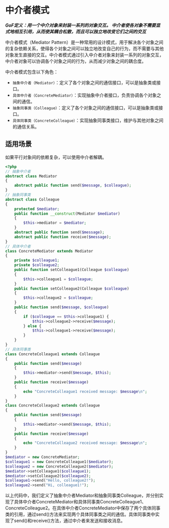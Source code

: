 # 中介者模式

***GoF定义：用一个中介对象来封装一系列的对象交互。 中介者使各对象不需要显式地相互引用，从而使其耦合松散，而且可以独立地改变它们之间的交互***

中介者模式（Mediator Pattern）是一种常用的设计模式，用于解决各个对象之间的复杂依赖关系，使得各个对象之间可以独立地改变自己的行为，而不需要与其他对象发生直接的交互。中介者模式通过引入中介者对象来封装一系列的对象交互，中介者对象可以协调各个对象之间的行为，从而减少对象之间的耦合度。 

中介者模式包含以下角色：

- ```抽象中介者（Mediator）```：定义了各个对象之间的通信接口，可以是抽象类或接口。
- ```具体中介者（ConcreteMediator）```：实现抽象中介者接口，负责协调各个对象之间的通信。
- ```抽象同事类（Colleague）```：定义了各个对象之间的通信接口，可以是抽象类或接口。
- ```具体同事类（ConcreteColleague）```：实现抽象同事类接口，维护与其他对象之间的通信关系。

## 适用场景

如果平行对象间的依赖复杂，可以使用中介者解耦。

```php
<?php
// 抽象中介者
abstract class Mediator
{
    abstract public function send($message, $colleague);
}
// 抽象同事类
abstract class Colleague
{
    protected $mediator;
    public function __construct(Mediator $mediator)
    {
        $this->mediator = $mediator;
    }
    abstract public function send($message);
    abstract public function receive($message);
}
// 具体中介者
class ConcreteMediator extends Mediator
{
    private $colleague1;
    private $colleague2;
    public function setColleague1(Colleague $colleague)
    {
        $this->colleague1 = $colleague;
    }
    public function setColleague2(Colleague $colleague)
    {
        $this->colleague2 = $colleague;
    }
    public function send($message, $colleague)
    {
        if ($colleague == $this->colleague1) {
            $this->colleague2->receive($message);
        } else {
            $this->colleague1->receive($message);
        }
    }
}
// 具体同事类
class ConcreteColleague1 extends Colleague
{
    public function send($message)
    {
        $this->mediator->send($message, $this);
    }
    public function receive($message)
    {
        echo "ConcreteColleague1 received message: $message\n";
    }
}
class ConcreteColleague2 extends Colleague
{
    public function send($message)
    {
        $this->mediator->send($message, $this);
    }
    public function receive($message)
    {
        echo "ConcreteColleague2 received message: $message\n";
    }
}
$mediator = new ConcreteMediator;
$colleague1 = new ConcreteColleague1($mediator);
$colleague2 = new ConcreteColleague2($mediator);
$mediator->setColleague1($colleague1);
$mediator->setColleague2($colleague2);
$colleague1->send("Hello, colleague2!");
$colleague2->send("Hi, colleague1!");
```

以上代码中，我们定义了抽象中介者Mediator和抽象同事类Colleague，并分别实现了具体中介者ConcreteMediator和具体同事类ConcreteColleague1、ConcreteColleague2。在具体中介者ConcreteMediator中保存了两个具体同事类的引用，通过send()方法来实现两个具体同事类之间的通信。具体同事类中实现了send()和receive()方法，通过中介者来发送和接收消息。